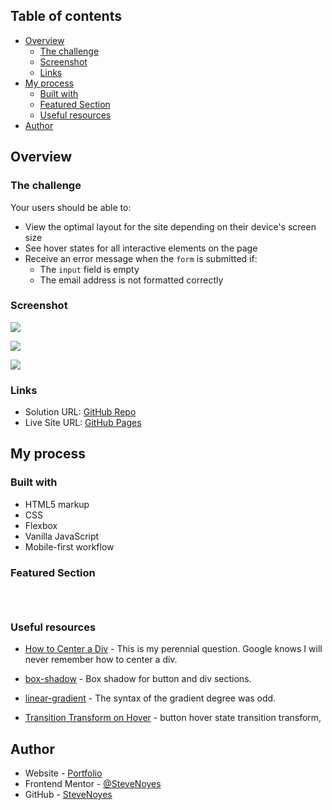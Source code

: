 ## Table of contents

- [Overview](#overview)
  - [The challenge](#the-challenge)
  - [Screenshot](#screenshot)
  - [Links](#links)
- [My process](#my-process)
  - [Built with](#built-with)
  - [Featured Section](#featured-section)
  - [Useful resources](#useful-resources)
- [Author](#author)

## Overview

### The challenge

Your users should be able to:

- View the optimal layout for the site depending on their device's screen size
- See hover states for all interactive elements on the page
- Receive an error message when the `form` is submitted if:
  - The `input` field is empty
  - The email address is not formatted correctly

### Screenshot

![](./screenshot.jpg)

![](./screenshot.jpg)

![](./screenshot.jpg)

### Links

- Solution URL: [GitHub Repo](https://github.com/SteveNoyes/base-apparel-coming-soon)
- Live Site URL: [GitHub Pages](https://stevenoyes.github.io/base-apparel-coming-soon/)

## My process

### Built with

- HTML5 markup
- CSS  
- Flexbox
- Vanilla JavaScript
- Mobile-first workflow

### Featured Section


```html
```

```css
```

```js
```

### Useful resources

- [How to Center a Div](https://blog.devgenius.io/3-ways-to-center-a-div-with-css-3df9e66dbd42) - This is my perennial question. Google knows I will never remember how to center a div. 

- [box-shadow](https://developer.mozilla.org/en-US/docs/Web/CSS/box-shadow) - Box shadow for button and div sections. 

- [linear-gradient](https://developer.mozilla.org/en-US/docs/Web/CSS/gradient/linear-gradient) - The syntax of the gradient degree was odd. 

- [Transition Transform on Hover](https://travis.media/how-to-make-an-item-grow-on-hover-with-css/) - button hover state transition transform, 
## Author

- Website - [Portfolio](https://www.stevenmnoyes.com)
- Frontend Mentor - [@SteveNoyes](https://www.frontendmentor.io/profile/SteveNoyes)
- GitHub - [SteveNoyes](https://github.com/SteveNoyes)